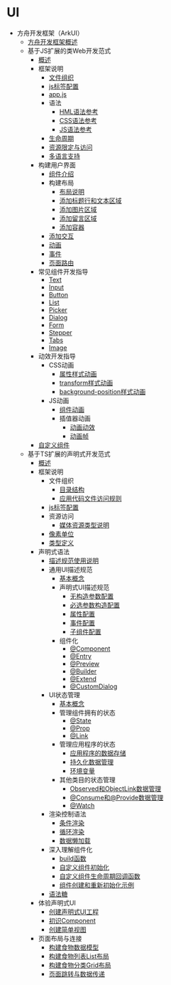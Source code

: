 # UI

- 方舟开发框架（ArkUI）
    - [方舟开发框架概述](arkui-overview.md)
    - 基于JS扩展的类Web开发范式
        - [概述](ui-js-overview.md)
        - 框架说明
            - [文件组织](js-framework-file.md)
            - [js标签配置](js-framework-js-tag.md)
            - [app.js](js-framework-js-file.md)
            - 语法
                - [HML语法参考](js-framework-syntax-hml.md)
                - [CSS语法参考](js-framework-syntax-css.md)
                - [JS语法参考](js-framework-syntax-js.md)
            - [生命周期](js-framework-lifecycle.md)
            - [资源限定与访问](js-framework-resource-restriction.md)
            - [多语言支持](js-framework-multiple-languages.md)
        - 构建用户界面
            - [组件介绍](ui-js-building-ui-component.md)
            - 构建布局
                - [布局说明](ui-js-building-ui-layout-intro.md)
                - [添加标题行和文本区域](ui-js-building-ui-layout-text.md)
                - [添加图片区域](ui-js-building-ui-layout-image.md)
                - [添加留言区域](ui-js-building-ui-layout-comment.md)
                - [添加容器](ui-js-building-ui-layout-external-container.md)
            - [添加交互](ui-js-building-ui-interactions.md)
            - [动画](ui-js-building-ui-animation.md)
            - [事件](ui-js-building-ui-event.md)
            - [页面路由](ui-js-building-ui-routes.md)
        - 常见组件开发指导
            - [Text](ui-js-components-text.md)
            - [Input](ui-js-components-input.md)
            - [Button](ui-js-components-button.md)
            - [List](ui-js-components-list.md)
            - [Picker](ui-js-components-picker.md)
            - [Dialog](ui-js-components-dialog.md)
            - [Form](ui-js-components-form.md)
            - [Stepper](ui-js-components-stepper.md)
            - [Tabs](ui-js-component-tabs.md)
            - [Image](ui-js-components-images.md)
        - 动效开发指导
            - CSS动画
                - [属性样式动画](ui-js-animate-attribute-style.md)
                - [transform样式动画](ui-js-animate-transform.md)
                - [background-position样式动画](ui-js-animate-background-position-style.md)
            - JS动画
                - [组件动画](ui-js-animate-component.md)
                - 插值器动画
                    - [动画动效](ui-js-animate-dynamic-effects.md)
                    - [动画帧](ui-js-animate-frame.md)
        - [自定义组件](ui-js-custom-components.md)
    - 基于TS扩展的声明式开发范式
        - [概述](ui-ts-overview.md)
        - 框架说明
            - 文件组织
                - [目录结构](ts-framework-directory.md)
                - [应用代码文件访问规则](ts-framework-file-access-rules.md)
            - [js标签配置](ts-framework-js-tag.md)
            - 资源访问
                - [媒体资源类型说明](ts-media-resource-type.md)
            - [像素单位](ts-pixel-units.md)
            - [类型定义](ts-types.md)
        - 声明式语法
            - [描述规范使用说明](ts-syntax-intro.md)
            - 通用UI描述规范
                - [基本概念](ts-general-ui-concepts.md)
                - 声明式UI描述规范
                    - [无构造参数配置](ts-parameterless-configuration.md)
                    - [必选参数构造配置](ts-configuration-with-mandatory-parameters.md)
                    - [属性配置](ts-attribution-configuration.md)
                    - [事件配置](ts-event-configuration.md)
                    - [子组件配置](ts-child-component-configuration.md)
                - 组件化
                    - [@Component](ts-component-based-component.md)
                    - [@Entry](ts-component-based-entry.md)
                    - [@Preview](ts-component-based-preview.md)
                    - [@Builder](ts-component-based-builder.md)
                    - [@Extend](ts-component-based-extend.md)
                    - [@CustomDialog](ts-component-based-customdialog.md)
            - UI状态管理
                - [基本概念](ts-ui-state-mgmt-concepts.md)
                - 管理组件拥有的状态
                    - [@State](ts-component-states-state.md)
                    - [@Prop](ts-component-states-prop.md)
                    - [@Link](ts-component-states-link.md)
                - 管理应用程序的状态
                    - [应用程序的数据存储](ts-application-states-appstorage.md)
                    - [持久化数据管理](ts-application-states-apis-persistentstorage.md)
                    - [环境变量](ts-application-states-apis-environment.md)
                - 其他类目的状态管理
                    - [Observed和ObjectLink数据管理](ts-other-states-observed-objectlink.md)
                    - [@Consume和@Provide数据管理](ts-other-states-consume-provide.md)
                    - [@Watch](ts-other-states-watch.md)
            - 渲染控制语法
                - [条件渲染](ts-rending-control-syntax-if-else.md)
                - [循环渲染](ts-rending-control-syntax-foreach.md)
                - [数据懒加载](ts-rending-control-syntax-lazyforeach.md)
            - 深入理解组件化
                - [build函数](ts-function-build.md)
                - [自定义组件初始化](ts-custom-component-initialization.md)
                - [自定义组件生命周期回调函数](ts-custom-component-lifecycle-callbacks.md)
                - [组件创建和重新初始化示例](ts-component-creation-re-initialization.md)
            - [语法糖](ts-syntactic-sugar.md)
        - 体验声明式UI
            - [创建声明式UI工程](ui-ts-creating-project.md)
            - [初识Component](ui-ts-components.md)
            - [创建简单视图](ui-ts-creating-simple-page.md)
        - 页面布局与连接
            - [构建食物数据模型](ui-ts-building-data-model.md)
            - [构建食物列表List布局](ui-ts-building-category-list-layout.md)
            - [构建食物分类Grid布局](ui-ts-building-category-grid-layout.md)
            - [页面跳转与数据传递](ui-ts-page-redirection-data-transmission.md)
